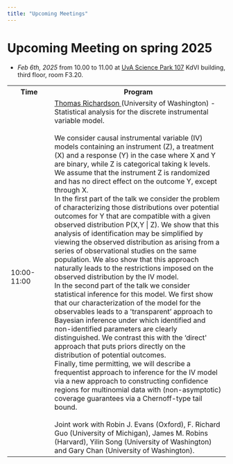 ```yaml
---
title: "Upcoming Meetings"
---
```


# Upcoming Meeting on spring 2025 

* *Feb 6th, 2025* from 10.00 to 11.00 at [UvA Science Park 107](https://www.uva.nl/en/shared-content/locaties/en/sciencepark/science-park.html) KdVI building, third floor, room F3.20.

<div style="width: 100%; font-size: smaller; text-align: center; margin-bottom: 8px; margin-top: 8px;">
</div>

<table class="schedule">
    <tr>
        <th style="width:20%">Time</th>
        <th>Program</th>
    </tr>
    <tr class="talk">
        <td>10:00-11:00</td>
        <td> <a href="https://sites.stat.washington.edu/tsr/website/inquiry/home.php"> Thomas Richardson </a> (University of Washington) - Statistical analysis for the discrete instrumental variable model.
        <br>
        <br>
        We consider causal instrumental variable (IV) models containing an instrument (Z), a treatment (X) and a response (Y) in the case where X and Y are binary, while Z is categorical taking k levels. We assume that the instrument Z is randomized and has no direct effect on the outcome Y, except through X.
        <br>
        In the first part of the talk we consider the problem of characterizing those distributions over potential outcomes for Y that are compatible with a given observed distribution P(X,Y | Z). We show that this analysis of identification may be simplified by viewing the observed distribution as arising from a series of observational studies on the same population. We also show that this approach naturally leads to the restrictions imposed on the observed distribution by the IV model.
        <br>
        In the second part of the talk we consider statistical inference for this model. We first show that our characterization of the model for the observables leads to a 'transparent’ approach to Bayesian inference under which identified and non-identified parameters are clearly distinguished. We contrast this with the ‘direct' approach that puts priors directly on the distribution of potential outcomes.
        <br>
        Finally, time permitting, we will describe a frequentist approach to inference for the IV model via a new approach to constructing confidence regions for multinomial data with (non-asymptotic) coverage guarantees via a Chernoff-type tail bound.
        <br>
        <br>
        Joint work with Robin J. Evans (Oxford), F. Richard Guo (University of Michigan), James M. Robins (Harvard), Yilin Song (University of Washington) and Gary Chan (University of Washington).
        </td>
    </tr>
</table>